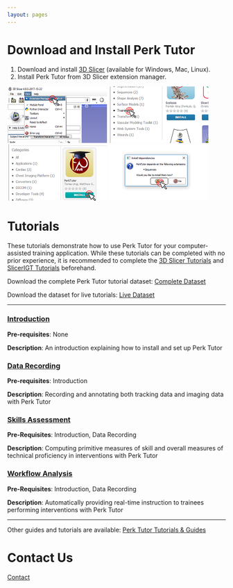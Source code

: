 ```yaml
---
layout: pages
---
```

# Download and Install Perk Tutor

1. Download and install [3D Slicer](http://download.slicer.org) (available for Windows, Mac, Linux).
1. Install Perk Tutor from 3D Slicer extension manager.

![Slicer View Menu](images/SlicerViewMenu.png)
![Slicer Training Category](images/SlicerTrainingCategory.png)
![Slicer Install PerkTutor](images/SlicerPerkTutorInstall.png)
![Slicer Install Sequences](images/SlicerSequencesInstall.png)

# Tutorials

These tutorials demonstrate how to use Perk Tutor for your computer-assisted training application. While these tutorials can be completed with no prior experience, it is recommended to complete the [3D Slicer Tutorials](https://www.slicer.org/wiki/Documentation/4.8/Training) and [SlicerIGT Tutorials](http://www.slicerigt.org/wp/user-tutorial/) beforehand.

Download the complete Perk Tutor tutorial dataset: [Complete Dataset](https://drive.google.com/open?id=1hgtEJTfWnwHBufYJt7326gcyBYvELOG5)

Download the dataset for live tutorials: [Live Dataset](https://drive.google.com/open?id=1YaLxw2CBB2HZ7_SFQdTwkQSt-GmBFt71)

---

### [Introduction](https://drive.google.com/open?id=1bQJxcbnYVCFKXImJ4dydWf9GBHAy4aUg)

**Pre-requisites**: None

**Description**: An introduction explaining how to install and set up Perk Tutor

### [Data Recording](https://drive.google.com/open?id=1Vhw2wifhCCmpuzms4ioxh4cMGFehIUNq)

**Pre-requisites**: Introduction

**Description**: Recording and annotating both tracking data and imaging data with Perk Tutor

### [Skills Assessment](https://drive.google.com/open?id=1_GMkAgF94uNQoDPRpAZZTzEGQRqp8xcC)

**Pre-Requisites**: Introduction, Data Recording

**Description**: Computing primitive measures of skill and overall measures of technical proficiency in interventions with Perk Tutor

### [Workflow Analysis](https://drive.google.com/open?id=15Iy2JImIVrw048iBIg2UnTnfapMCMCWi)

**Pre-Requisites**: Introduction, Data Recording

**Description**: Automatically providing real-time instruction to trainees performing interventions with Perk Tutor

---

Other guides and tutorials are available: [Perk Tutor Tutorials & Guides](https://github.com/PerkTutor/PerkTutor/wiki/Tutorials)

# Contact Us

[Contact](https://github.com/PerkTutor/PerkTutor/wiki/Contact)